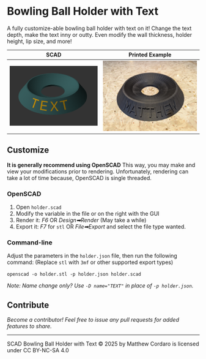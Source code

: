 # Bowling Ball Holder with Text

A fully customize-able bowling ball holder with text on it! Change the text depth, make the text inny or outty. Even modify the wall thickness, holder height, lip size, and more!

| SCAD | Printed Example | 
| - | - |
| ![SCAD Example](holder.png) | ![Printed Example](example.jpg) |

## Customize

**It is generally recommend using OpenSCAD**  This way, you may make and view your modifications prior to rendering.  Unfortunately, rendering can take a lot of time because, OpenSCAD is single threaded. 

### OpenSCAD

1. Open `holder.scad`
2. Modify the variable in the file or on the right with the GUI
3. Render it: _F6_ OR _Design➡Render_ (May take a while)
4. Export it: _F7_ for `stl` OR _File➡Export_ and select the file type wanted.

### Command-line

Adjust the parameters in the `holder.json` file, then run the following command: (Replace `stl` with `3mf` or other supported export types)

```
openscad -o holder.stl -p holder.json holder.scad
```

_Note: Name change only?  Use `-D name="TEXT"` in place of `-p holder.json`._


## Contribute

_Become a contributor!  Feel free to issue any pull requests for added features to share._

---

SCAD Bowling Ball Holder with Text © 2025 by Matthew Cordaro is licensed under CC BY-NC-SA 4.0 
